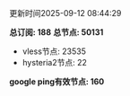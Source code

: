 更新时间2025-09-12 08:44:29

**总订阅: 188**
**总节点: 50131**
- vless节点: 23535
- hysteria2节点: 22

**google ping有效节点: 160**
